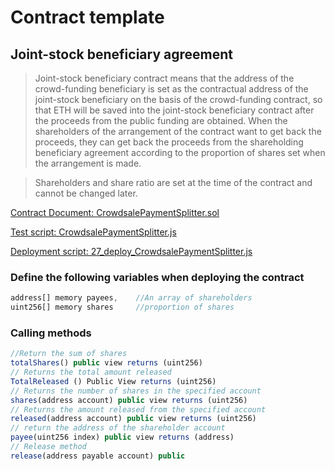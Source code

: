# Contract template

## Joint-stock beneficiary agreement
> Joint-stock beneficiary contract means that the address of the crowd-funding beneficiary is set as the contractual address of the joint-stock beneficiary on the basis of the crowd-funding contract, so that ETH will be saved into the joint-stock beneficiary contract after the proceeds from the public funding are obtained. When the shareholders of the arrangement of the contract want to get back the proceeds, they can get back the proceeds from the shareholding beneficiary agreement according to the proportion of shares set when the arrangement is made.

> Shareholders and share ratio are set at the time of the contract and cannot be changed later.

[Contract Document: CrowdsalePaymentSplitter.sol](https://github.com/TxCodeGroup/ContractTemplate/blob/master/contracts/Multi/CrowdsalePaymentSplitter.sol)

[Test script: CrowdsalePaymentSplitter.js](https://github.com/TxCodeGroup/ContractTemplate/blob/master/test/Multi/CrowdsalePaymentSplitter.js)

[Deployment script: 27_deploy_CrowdsalePaymentSplitter.js](https://github.com/TxCodeGroup/ContractTemplate/blob/master/migrations/27_deploy_CrowdsalePaymentSplitter.js)

### Define the following variables when deploying the contract
```javascript
address[] memory payees,    //An array of shareholders
uint256[] memory shares     //proportion of shares 
```
### Calling methods
```javascript
//Return the sum of shares
totalShares() public view returns (uint256)
// Returns the total amount released
TotalReleased () Public View returns (uint256)
// Returns the number of shares in the specified account
shares(address account) public view returns (uint256)
// Returns the amount released from the specified account
released(address account) public view returns (uint256)
// return the address of the shareholder account
payee(uint256 index) public view returns (address)
// Release method
release(address payable account) public
```
